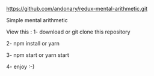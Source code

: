 https://github.com/andonary/redux-mental-arithmetic.git

Simple mental arithmetic

View this :
1- download or git clone this repository

2- npm install or yarn

3- npm start or yarn start

4- enjoy :-)
